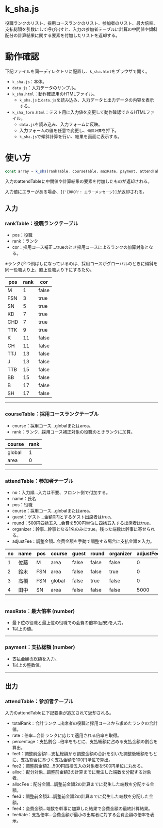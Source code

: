 # k_sha.js

役職ランクのリスト、採用コースランクのリスト、参加者のリスト、最大倍率、支払総額を引数にして呼び出すと、入力の参加者テーブルに計算の中間値や傾斜配分の計算結果に関する要素を付加したリストを返却する。

# 動作確認

下記ファイルを同一ディレクトリに配置し、`k_sha.html`をブラウザで開く。

- `k_sha.js`：本体。
- `data.js`：入力データのサンプル。
- `k_sha.html`：動作確認用のHTMLファイル。
  - `k_sha.js`と`data.js`を読み込み、入力データと出力データの内容を表示する。
- `k_sha_form.html`：テスト用に入力値を変更して動作確認できるHTMLファイル。
  - `data.js`を読み込み、入力フォームに反映。
  - 入力フォームの値を任意で変更し、`傾斜計算`を押下。
  - `k_sha.js`で傾斜計算を行い、結果を画面に表示する。

# 使い方

```js
const array = k_sha(rankTable, courseTable, maxRate, payment, attendTable);
```
入力のattendTableに中間値や計算結果の要素を付加したものが返却される。

入力値にエラーがある場合、`[{'ERROR': エラーメッセージ}]`が返却される。

## 入力

### rankTable：役職ランクテーブル

- pos：役職
- rank：ランク
- cor：採用コース補正…trueのとき採用コースによるランクの加算対象となる。

※ランクが1つ飛ばしになっているのは、採用コースがグローバルのときに傾斜を同一役職より上、直上役職より下にするため。

|pos|rank|cor  |
|---|----|-----|
|M  |1   |false|
|FSN|3   |true |
|SN |5   |true |
|KD |7   |true |
|CHD|7   |true |
|TTK|9   |true |
|K  |11  |false|
|CH |11  |false|
|TTJ|13  |false|
|J  |13  |false|
|TTB|15  |false|
|BB |15  |false|
|B  |17  |false|
|SH |17  |false|

---

### courseTable：採用コースランクテーブル

- course：採用コース…globalまたはarea。
- rank：ランク…採用コース補正対象の役職のときランクに加算。

|course|rank|
|------|----|
|global|1   |
|area  |0   |

---

### attendTable：参加者テーブル

- no：入力順…入力は不要、フロント側で付加する。
- name：氏名
- pos：役職
- course：採用コース…globalまたはarea。
- guest：ゲスト…金額0円とするゲスト出席者はtrue。
- round：500円四捨五入…会費を500円単位に四捨五入する出席者はtrue。
- organizer：幹事…幹事となる1名のみにtrue。残った端数は幹事に寄せられる。
- adjustFee：調整金額…会費金額を手動で調整する場合に支払金額を入力。

|no|name|pos|course|guest|round|organizer|adjustFee|
|--|----|---|------|-----|-----|---------|---------|
|1 |佐藤|M  |area  |false|false|false    |0        |
|2 |鈴木|FSN|area  |false|false|true     |0        |
|3 |高橋|FSN|global|false|true |false    |0        |
|4 |田中|SN |area  |false|false|false    |5000     |

---

### maxRate：最大倍率 (number)

- 最下位の役職と最上位の役職での会費の倍率(目安)を入力。
- 1以上の値。

---

### payment：支払総額 (number)

- 支払金額の総額を入力。
- 1以上の整数値。

---

## 出力

### attendTable：参加者テーブル

入力のattendTableに下記要素が追加されて返却される。

- totalRank：合計ランク…出席者の役職と採用コースから求めたランクの合計値。
- rate：倍率…合計ランクに応じて適用される倍率を取得。
- percentage：支払割合…倍率をもとに、支払総額に占める支払金額の割合を算出。
- fee1：調整前金額1…支払総額から調整金額の合計を引いた調整後総額をもとに、支払割合に基づく支払金額を100円単位で算出。
- fee2：調整前金額2…500円四捨五入の対象者を500円単位に丸める。
- alloc：配分対象…調整前金額2の計算までに発生した端数を分配する対象者。
- allocFee：配分金額…調整前金額2の計算までに発生した端数を分配する金額。
- fee3：調整前金額3…調整前金額2の計算までに発生した端数を分配した金額。
- fee4：会費金額…端数を幹事に加算した結果で会費金額の最終計算結果。
- feeRate：支払倍率…会費金額が最小の出席者に対する会費金額の倍率を表示。
